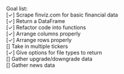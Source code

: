 Goal list:  
[✓] Scrape finviz.com for basic financial data  
[✓] Return a DataFrame  
[✓] Refactor code into functions  
[✓] Arrange columns properly  
[✓] Arrange rows properly  
[] Take in multiple tickers  
[✓] Give options for file types to return  
[] Gather upgrade/downgrade data  
[] Gather news data  